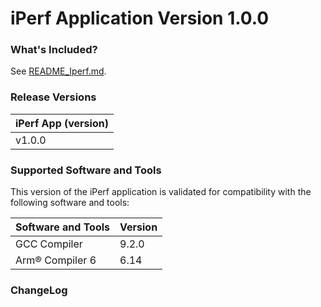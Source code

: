 # iPerf Application Version 1.0.0

### What's Included?

See [README_Iperf.md](./README_Iperf.md).

### Release Versions
|  iPerf App (version)   |
|      :---              |
|      v1.0.0            |


### Supported Software and Tools
This version of the iPerf application is validated for compatibility with the following software and tools:

| Software and Tools     | Version |
| :---                   | :----  |
| GCC Compiler           | 9.2.0   |
| Arm® Compiler 6         | 6.14    |

### ChangeLog
